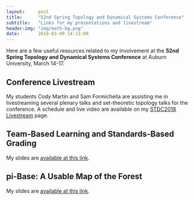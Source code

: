 ```yaml
---
layout:     post
title:      "52nd Spring Topology and Dynamical Systems Conference"
subtitle:   "Links for my presentations and livestream"
header-img: "img/math-bg.png"
date:       2018-03-09 14:13:00
---
```


Here are a few useful resources related to my involvement at the
**52nd Spring Topology and Dynamical Systems Conference**
at Auburn University, March 14-17.

## Conference Livestream

My students Cody Martin and Sam Formichella are assisting me in livestreaming
several plenary talks and set-theoretic topology talks for the conference.
A schedule and live video are available on my
[STDC2018 Livestream](/math/stdc-2018) page.

## Team-Based Learning and Standards-Based Grading

My slides are [available at this link][tbl-sbg].

[tbl-sbg]: https://docs.google.com/presentation/d/1ulHbe6SlAoUjq5hQH70W5rt0P96mFeESJZ7UG8pOurs/edit?usp=sharing

## pi-Base: A Usable Map of the Forest

My slides are [available at this link][pi-base].

[pi-base]: https://docs.google.com/presentation/d/1RnQYkNL6Mt4ye99BV7XHLsu-h5-s5qLfNFdl22edo60/edit?usp=sharing

